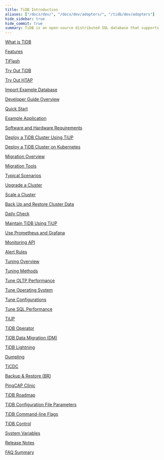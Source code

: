 ```yaml
---
title: TiDB Introduction
aliases: ["/docs/dev/", "/docs/dev/adopters/", "/tidb/dev/adopters"]
hide_sidebar: true
hide_commit: true
summary: TiDB is an open-source distributed SQL database that supports Hybrid Transactional and Analytical Processing (HTAP) workloads. The guide provides information on features, TiFlash, development, deployment, migration, maintenance, monitoring, tuning, tools, and references. It covers everything from quick start to advanced configurations and tools for TiDB.
---
```


<LearningPathContainer platform="tidb" title="TiDB" subTitle="TiDB is an open-source distributed SQL database that supports Hybrid Transactional and Analytical Processing (HTAP) workloads. Find the guide, samples, and references you need to use TiDB.">

<!-- Localization note for TiDB:

- English: use distributed SQL, and start to emphasize HTAP
- Chinese: can keep "NewSQL" and emphasize one-stop real-time HTAP ("一栈式实时 HTAP")
- Japanese: use NewSQL because it is well-recognized

-->

<LearningPath label="Learn" icon="cloud1">

[What is TiDB](https://docs.pingcap.com/tidb/v8.3/overview)

[Features](https://docs.pingcap.com/tidb/v8.3/basic-features)

[TiFlash](https://docs.pingcap.com/tidb/v8.3/tiflash-overview)

</LearningPath>

<LearningPath label="Try" icon="cloud5">

[Try Out TiDB](https://docs.pingcap.com/tidb/v8.3/quick-start-with-tidb)

[Try Out HTAP](https://docs.pingcap.com/tidb/v8.3/quick-start-with-htap)

[Import Example Database](https://docs.pingcap.com/tidb/v8.3/import-example-data)

</LearningPath>

<LearningPath label="Develop" icon="doc8">

[Developer Guide Overview](https://docs.pingcap.com/tidb/v8.3/dev-guide-overview)

[Quick Start](https://docs.pingcap.com/tidb/v8.3/dev-guide-build-cluster-in-cloud)

[Example Application](https://docs.pingcap.com/tidb/v8.3/dev-guide-sample-application-java-spring-boot)

</LearningPath>

<LearningPath label="Deploy" icon="deploy">

[Software and Hardware Requirements](https://docs.pingcap.com/tidb/v8.3/hardware-and-software-requirements)

[Deploy a TiDB Cluster Using TiUP](https://docs.pingcap.com/tidb/v8.3/production-deployment-using-tiup)

[Deploy a TiDB Cluster on Kubernetes](https://docs.pingcap.com/tidb-in-kubernetes/stable)

</LearningPath>

<LearningPath label="Migrate" icon="cloud3">

[Migration Overview](https://docs.pingcap.com/tidb/v8.3/migration-overview)

[Migration Tools](https://docs.pingcap.com/tidb/v8.3/migration-tools)

[Typical Scenarios](https://docs.pingcap.com/tidb/v8.3/migrate-aurora-to-tidb)

</LearningPath>

<LearningPath label="Maintain" icon="maintain">

[Upgrade a Cluster](https://docs.pingcap.com/tidb/v8.3/upgrade-tidb-using-tiup)

[Scale a Cluster](https://docs.pingcap.com/tidb/v8.3/scale-tidb-using-tiup)

[Back Up and Restore Cluster Data](https://docs.pingcap.com/tidb/v8.3/backup-and-restore-overview)

[Daily Check](https://docs.pingcap.com/tidb/v8.3/daily-check)

[Maintain TiDB Using TiUP](https://docs.pingcap.com/tidb/v8.3/maintain-tidb-using-tiup)

</LearningPath>

<LearningPath label="Monitor" icon="cloud6">

[Use Prometheus and Grafana](https://docs.pingcap.com/tidb/v8.3/tidb-monitoring-framework)

[Monitoring API](https://docs.pingcap.com/tidb/v8.3/tidb-monitoring-api)

[Alert Rules](https://docs.pingcap.com/tidb/v8.3/alert-rules)

</LearningPath>

<LearningPath label="Tune" icon="tidb-cloud-tune">

[Tuning Overview](https://docs.pingcap.com/tidb/v8.3/performance-tuning-overview)

[Tuning Methods](https://docs.pingcap.com/tidb/v8.3/performance-tuning-methods)

[Tune OLTP Performance](https://docs.pingcap.com/tidb/v8.3/performance-tuning-practices)

[Tune Operating System](https://docs.pingcap.com/tidb/v8.3/tune-operating-system)

[Tune Configurations](https://docs.pingcap.com/tidb/v8.3/configure-memory-usage)

[Tune SQL Performance](https://docs.pingcap.com/tidb/v8.3/sql-tuning-overview)

</LearningPath>

<LearningPath label="Tools" icon="doc7">

[TiUP](https://docs.pingcap.com/tidb/v8.3/tiup-overview)

[TiDB Operator](https://docs.pingcap.com/tidb/v8.3/tidb-operator-overview)

[TiDB Data Migration (DM)](https://docs.pingcap.com/tidb/v8.3/dm-overview)

[TiDB Lightning](https://docs.pingcap.com/tidb/v8.3/tidb-lightning-overview)

[Dumpling](https://docs.pingcap.com/tidb/v8.3/dumpling-overview)

[TiCDC](https://docs.pingcap.com/tidb/v8.3/ticdc-overview)

[Backup & Restore (BR)](https://docs.pingcap.com/tidb/v8.3/backup-and-restore-overview)

[PingCAP Clinic](https://docs.pingcap.com/tidb/v8.3/clinic-introduction)

</LearningPath>

<LearningPath label="Reference" icon="cloud-dev">

[TiDB Roadmap](https://docs.pingcap.com/tidb/dev/tidb-roadmap)

[TiDB Configuration File Parameters](https://docs.pingcap.com/tidb/v8.3/tidb-configuration-file)

[TiDB Command-line Flags](https://docs.pingcap.com/tidb/v8.3/command-line-flags-for-tidb-configuration)

[TiDB Control](https://docs.pingcap.com/tidb/v8.3/tidb-control)

[System Variables](https://docs.pingcap.com/tidb/v8.3/system-variables)

[Release Notes](https://docs.pingcap.com/tidb/v8.3/release-notes)

[FAQ Summary](https://docs.pingcap.com/tidb/v8.3/faq-overview)

</LearningPath>

</LearningPathContainer>
